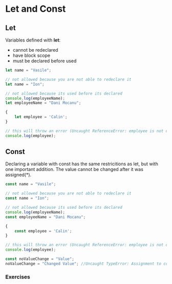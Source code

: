 # Let and Const


## Let
Variables defined with **let**:

 * cannot be redeclared
 * have block scope
 * must be declared before used
    
 ```javascript
 let name = "Vasile";
 
 // not allowed because you are not able to redeclare it 
 let name = "Ion";
 
 // not allowed because its used before its declared
 console.log(employeeName);
 let employeeName = "Dani Mocanu";
 
 {
     let employee = 'Calin';
 }
 
 // this will throw an error (Uncaught ReferenceError: employee is not defined )
 console.log(employee); 

 ```
 
 ## Const
 
 Declaring a variable with const has the same restricitions as let, but with one important addition. The value cannot be changed after it was assigned(*).

    
 ```javascript
 const name = "Vasile";
 
 // not allowed because you are not able to redeclare it 
 const name = "Ion";
 
 // not allowed because its used before its declared
 console.log(employeeName);
 const employeeName = "Dani Mocanu";
 
 {
     const employee = 'Calin';
 }
 
 // this will throw an error (Uncaught ReferenceError: employee is not defined )
 console.log(employee);
 
 const noValueChange = "Value";
 noValueChange = "Changed Value"; //Uncaught TypeError: Assignment to constant variable.
 ```
### Exercises
 
